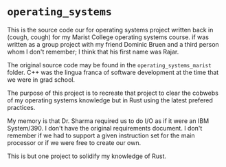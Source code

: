 # `operating_systems`

This is the source code our for operating systems project written back in (cough, cough) for my Marist College
operating systems course. if was written as a group project with my friend Dominic Bruen and a third person whom
I don't remember; I think that his first name was Rajar.

The original source code may be found in the `operating_systems_marist` folder. C++ was the lingua
franca of software development at the time that we were in grad school.

The purpose of this project is to recreate that project to clear the cobwebs of my operating systems knowledge but in Rust using the latest prefered practices.

My memory is that Dr. Sharma required us to do I/O as if it were an IBM System/390. I don't have the 
original requirements document. I don't remember if we had to support a given instruction set for the main processor or if we were free to create our own.

This is but one project to solidify my knowledge of Rust.
